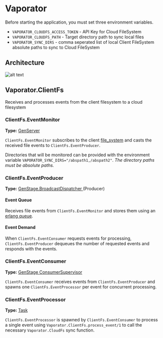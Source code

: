 # Vaporator

Before starting the application, you must set three environment variables.

* `VAPORATOR_CLOUDFS_ACCESS_TOKEN` - API Key for Cloud FileSystem
* `VAPORATOR_CLOUDFS_PATH` - Target directory path to sync local files
* `VAPORATOR_SYNC_DIRS` - comma seperated list of local Client FileSystem
absolute paths to sync to Cloud FileSystem

## Architecture
![alt text](
  https://github.com/lowlandresearch/vaporator/lib/vaporator/architecture.png
  "Vaporator Architecture"
)

## Vaporator.ClientFs

Receives and processes events from the client filesystem to a cloud filesystem

### ClientFs.EventMonitor
**Type:**
[GenServer](hexdocs.pm/elixir/GenServer.html)

`ClientFs.EventMonitor` subscribes to the client
[file_system](https://hexdocs.pm/file_system) and casts the received file 
events to `ClientFs.EventProducer`.

Directories that will be monitored can be provided with the environment 
variable `VAPORATOR_SYNC_DIRS="/abspath1,/abspath2"`. *The directory 
paths must be absolute paths.*

### ClientFs.EventProducer
**Type:**
[GenStage.BroadcastDispatcher
](https://hexdocs.pm/gen_stage/GenStage.Dispatcher.html) (Producer)

#### Event Queue
Receives file events from `ClientFs.EventMonitor` and stores them using an 
[erlang queue](http://erlang.org/doc/man/queue.html).

#### Event Demand
When `ClientFs.EventConsumer` requests events for processing, 
`ClientFs.EventProducer` dequeues the number of requested 
events and responds with the events.

### ClientFs.EventConsumer
**Type:**
[GenStage ConsumerSupervisor
](https://hexdocs.pm/gen_stage/ConsumerSupervisor.html)

`ClientFs.EventConsumer` receives events from `ClientFs.EventProducer` and 
spawns one `ClientFs.EventProcessor` per event for concurrent processing.

### ClientFs.EventProcessor
**Type:**
[Task](https://hexdocs.pm/elixir/Task.html)

`ClientFs.EventProcessor` is spawned by `ClientFs.EventConsumer` to process 
a single event using `Vaporator.ClientFs.process_event/1` to call the necessary 
`Vaporator.CloudFs` sync function.
